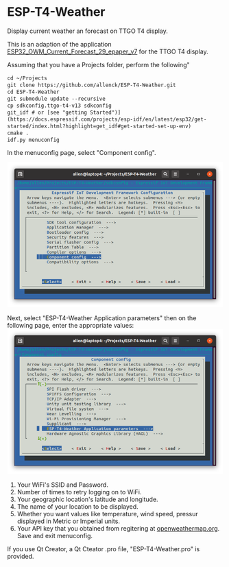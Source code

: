 # ESP-T4-Weather
Display current weather an forecast on TTGO T4 display.

This is an adaption of the application [ESP32_OWM_Current_Forecast_29_epaper_v7](https://github.com/G6EJD/ESP32-e-Paper-Weather-Display) for the TTGO T4 display.


Assuming that you have a Projects folder, perform the following"
```
cd ~/Projects 
git clone https://github.com/allenck/ESP-T4-Weather.git
cd ESP-T4-Weather
git submodule update --recursive
cp sdkconfig.ttgo-t4-v13 sdkconfig
git_idf # or [see "getting Started")](https://docs.espressif.com/projects/esp-idf/en/latest/esp32/get-started/index.html?highlight=get_idf#get-started-set-up-env)
cmake .
idf.py menuconfig
```
In the menuconfig page, select "Component config".

![Menuconfig](/images/menuconfig1.png)

Next, select "ESP-T4-Weather Application parameters" then on the following page, enter the appropriate values:
![Menuconfig](/images/menuconfig2.png)
1. Your WiFi's SSID and Password. 
2. Number of times to retry logging on to WiFi.
3. Your geographic location's latitude and longitude.
4. The name of your location to be displayed. 
5. Whether you want values like temperature, wind speed, pressur displayed in Metric or Imperial units.
6. Your API key that you obtained from regitering at [openweathermap.org](https://rapidapi.com/blog/lp/openweathermap/?utm_source=google&utm_medium=cpc&utm_campaign=Alpha_105406266670&utm_term=openweathermap%20api%20key_e&gclid=CjwKCAjw74b7BRA_EiwAF8yHFJD58MeQJv75tIp4J3_nOIhGJLisV1r8xSr8woBkAylJIZeBRRui-hoCoB0QAvD_BwE).
Save and exit menuconfig.

If you use Qt Creator, a Qt Cteator .pro file, "ESP-T4-Weather.pro" is provided.




